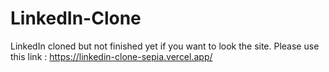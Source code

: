# LinkedIn-Clone
LinkedIn cloned but not finished yet if you want to look the site.
Please use this link :
https://linkedin-clone-sepia.vercel.app/
